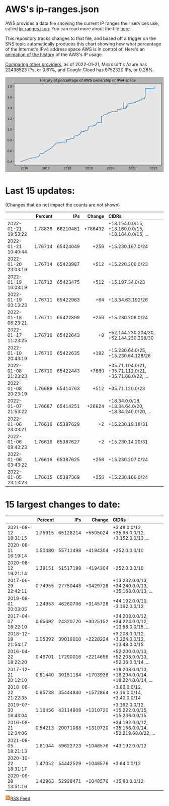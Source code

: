 # AWS's ip-ranges.json

AWS provides a data file showing the current IP ranges their
services use, called [ip-ranges.json](https://ip-ranges.amazonaws.com/ip-ranges.json).  You 
can read more about the file [here](https://docs.aws.amazon.com/general/latest/gr/aws-ip-ranges.html).

This repository tracks changes to that file, and based off a trigger on the SNS topic 
automatically produces this chart showing how what percentage of the Internet's IPv4 
address space AWS is in control of.  Here's an 
[animation of the history](https://youtu.be/Su25yl7eol8) of the AWS's IP usage.

[Comparing other providers](https://github.com/seligman/cloud_sizes), as of 2022-01-21, Microsoft's Azure has 22438523 IPs, or 0.61%, and Google Cloud has 9752320 IPs, or 0.26%.

![History of AWS](history_count.svg)

# Last 15 updates:

(Changes that do not impact the counts are not shown)

| | Percent | IPs | Change | CIDRs |
| :--- | ---: | ---: | ---: | :--- |
| 2022-01-21 19:53:22 | 1.78838 | 66210481 | +786432 | +18.154.0.0/15, +18.160.0.0/15, +18.164.0.0/15, ... |
| 2022-01-21 10:40:44 | 1.76714 | 65424049 | +256 | +15.230.167.0/24 |
| 2022-01-20 23:03:19 | 1.76714 | 65423987 | +512 | +15.220.206.0/23 |
| 2022-01-19 16:03:19 | 1.76712 | 65423475 | +512 | +15.197.34.0/23 |
| 2022-01-19 00:13:23 | 1.76711 | 65422963 | +64 | +13.34.63.192/26 |
| 2022-01-18 06:23:21 | 1.76711 | 65422899 | +256 | +15.230.208.0/24 |
| 2022-01-17 11:23:25 | 1.76710 | 65422643 | +8 | +52.144.230.204/30, +52.144.230.208/30 |
| 2022-01-10 20:43:19 | 1.76710 | 65422635 | +192 | +15.230.64.0/25, +15.230.64.128/26 |
| 2022-01-08 21:23:23 | 1.76710 | 65422443 | +7680 | +35.71.104.0/21, +35.71.112.0/21, +35.71.68.0/22, ... |
| 2022-01-08 20:23:19 | 1.76689 | 65414763 | +512 | +35.71.120.0/23 |
| 2022-01-07 21:53:22 | 1.76687 | 65414251 | +26624 | +18.34.0.0/18, +18.34.64.0/20, +18.34.240.0/20, ... |
| 2022-01-06 23:03:21 | 1.76616 | 65387629 | +2 | +15.230.19.18/31 |
| 2022-01-06 08:43:23 | 1.76616 | 65387627 | +2 | +15.230.14.20/31 |
| 2022-01-06 03:43:22 | 1.76616 | 65387625 | +256 | +15.230.207.0/24 |
| 2022-01-05 23:13:23 | 1.76615 | 65387369 | +256 | +15.230.166.0/24 |


# 15 largest changes to date:

| | Percent | IPs | Change | CIDRs |
| :--- | ---: | ---: | ---: | :--- |
| 2021-08-12 18:31:15 | 1.75915 | 65128214 | +5505024 | +3.48.0.0/12, +35.96.0.0/12, +3.152.0.0/13, ... |
| 2020-08-11 16:19:14 | 1.50480 | 55711498 | +4194304 | +252.0.0.0/10 |
| 2020-08-12 19:21:14 | 1.39151 | 51517198 | -4194304 | -252.0.0.0/10 |
| 2017-06-29 22:42:11 | 0.74955 | 27750448 | +3429728 | +13.232.0.0/13, +34.240.0.0/13, +35.168.0.0/13, ... |
| 2019-08-01 20:03:05 | 1.24953 | 46260706 | +3145728 | +44.192.0.0/10, -3.192.0.0/12 |
| 2017-04-07 18:22:10 | 0.65692 | 24320720 | +3025152 | +34.208.0.0/12, +34.224.0.0/12, +13.58.0.0/15, ... |
| 2018-12-18 21:54:17 | 1.05392 | 39019010 | +2228224 | +3.208.0.0/12, +3.224.0.0/12, +13.48.0.0/15 |
| 2016-04-22 18:22:20 | 0.46701 | 17290016 | +2214656 | +52.200.0.0/13, +52.208.0.0/13, +52.36.0.0/14, ... |
| 2017-12-21 20:12:10 | 0.81440 | 30151184 | +1703936 | +18.208.0.0/13, +18.204.0.0/14, +18.224.0.0/14, ... |
| 2018-08-22 21:22:35 | 0.95738 | 35444840 | +1572864 | +3.80.0.0/12, +3.16.0.0/14, +3.40.0.0/14 |
| 2019-07-30 16:43:04 | 1.16456 | 43114908 | +1310720 | +3.192.0.0/12, +15.222.0.0/15, +15.236.0.0/15 |
| 2016-09-21 12:34:06 | 0.54213 | 20071088 | +1310720 | +34.192.0.0/12, +35.156.0.0/14, +52.219.68.0/22, ... |
| 2021-08-05 18:21:13 | 1.61044 | 59622723 | +1048576 | +43.192.0.0/12 |
| 2020-10-22 18:31:17 | 1.47052 | 54442529 | +1048576 | +3.64.0.0/12 |
| 2020-09-28 13:51:16 | 1.42963 | 52928471 | +1048576 | +35.80.0.0/12 |


[![RSS Icon](rss-icon.png)RSS Feed](https://raw.githubusercontent.com/seligman/aws-ip-ranges/master/rss.xml)
